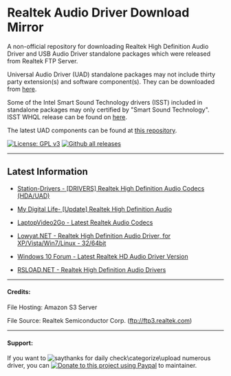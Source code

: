 # Realtek Audio Driver Download Mirror

A non-official repository for downloading Realtek High Definition Audio Driver and USB Audio Driver standalone packages which were released from Realtek FTP Server.

Universal Audio Driver (UAD) standalone packages may not include thirty party extension(s) and software component(s). They can be downloaded from [here](https://github.com/alanfox2000/realtek-universal-audio-driver/wiki/Download#third-party).

Some of the Intel Smart Sound Technology drivers (ISST) included in standalone packages may only certified by "Smart Sound Technology". ISST WHQL release can be found on [here](https://www.station-drivers.com/index.php?option=com_kunena&view=topic&defaultmenu=860&Itemid=858&catid=18&id=238&lang=en&limitstart=6).

The latest UAD components can be found at [this repository](https://github.com/alanfox2000/realtek-universal-audio-driver).

[![License: GPL v3](https://img.shields.io/badge/License-GPLv3-blue.svg)](https://raw.githubusercontent.com/alanfox2000/realtek-hda-release/master/LICENSE)
[![Github all releases](https://img.shields.io/github/downloads/alanfox2000/realtek-hda-release/total.svg)](https://GitHub.com/alanfox2000/realtek-hda-release/releases/)

---------------------------------------

## Latest Information

* <a href="https://www.station-drivers.com/index.php?option=com_kunena&view=topic&catid=18&id=17&Itemid=858&lang=en">Station-Drivers - [DRIVERS] Realtek High Definition Audio Codecs (HDA/UAD)</a>

* <a href="https://forums.mydigitallife.net/threads/update-realtek-high-definition-audio.72236/">My Digital Life- [Update] Realtek High Definition Audio</a>

* <a href="https://forums.laptopvideo2go.com/topic/24364-latest-realtek-audio-codecs/">LaptopVideo2Go - Latest Realtek Audio Codecs</a>

* <a href="https://forum.lowyat.net/topic/658002">Lowyat.NET - Realtek High Definition Audio Driver, for XP/Vista/Win7/Linux - 32/64bit</a>

* <a href="https://www.tenforums.com/sound-audio/135259-latest-realtek-hd-audio-driver-version-2-a.html">Windows 10 Forum - Latest Realtek HD Audio Driver Version</a>

* <a href="https://rsload.net/soft/21650-realtek-high-definition-audio-drivers.html">RSLOAD.NET - Realtek High Definition Audio Drivers</a>

---------------------------------------
#### Credits:

File Hosting: Amazon S3 Server

File Source: Realtek Semiconductor Corp. (ftp://ftp3.realtek.com)

---------------------------------------

#### Support:

If you want to ![saythanks](https://img.shields.io/badge/say-thanks-ff69b4.svg) for daily check\categorize\upload numerous driver, you can [![Donate to this project using Paypal](https://img.shields.io/badge/paypal-donate-yellow.svg)](https://www.paypal.com/cgi-bin/webscr?cmd=_s-xclick&hosted_button_id=VK8CDPFUMCYPN&source=url) to maintainer.
